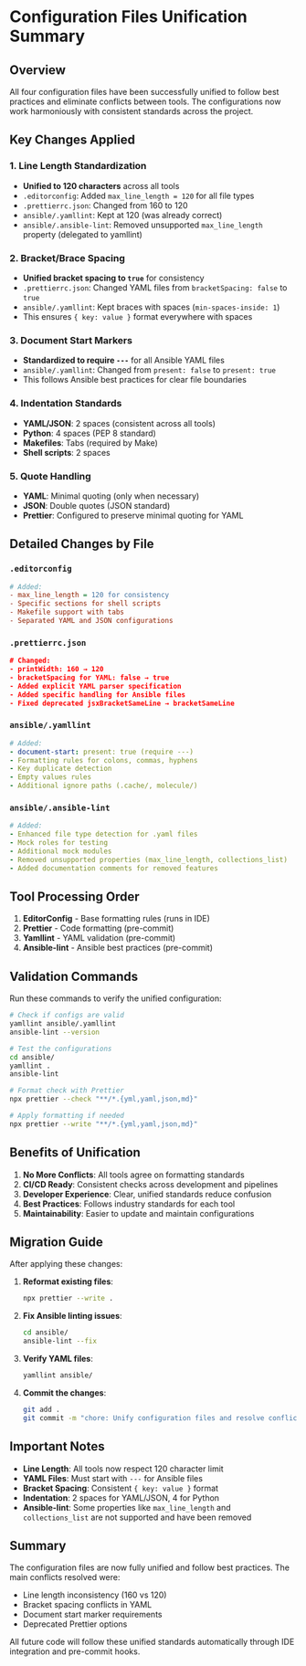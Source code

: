 # Configuration Files Unification Summary

## Overview

All four configuration files have been successfully unified to follow best
practices and eliminate conflicts between tools. The configurations now work
harmoniously with consistent standards across the project.

## Key Changes Applied

### 1. **Line Length Standardization**

- **Unified to 120 characters** across all tools
- `.editorconfig`: Added `max_line_length = 120` for all file types
- `.prettierrc.json`: Changed from 160 to 120
- `ansible/.yamllint`: Kept at 120 (was already correct)
- `ansible/.ansible-lint`: Removed unsupported `max_line_length` property
  (delegated to yamllint)

### 2. **Bracket/Brace Spacing**

- **Unified bracket spacing to `true`** for consistency
- `.prettierrc.json`: Changed YAML files from `bracketSpacing: false` to `true`
- `ansible/.yamllint`: Kept braces with spaces (`min-spaces-inside: 1`)
- This ensures `{ key: value }` format everywhere with spaces

### 3. **Document Start Markers**

- **Standardized to require `---`** for all Ansible YAML files
- `ansible/.yamllint`: Changed from `present: false` to `present: true`
- This follows Ansible best practices for clear file boundaries

### 4. **Indentation Standards**

- **YAML/JSON**: 2 spaces (consistent across all tools)
- **Python**: 4 spaces (PEP 8 standard)
- **Makefiles**: Tabs (required by Make)
- **Shell scripts**: 2 spaces

### 5. **Quote Handling**

- **YAML**: Minimal quoting (only when necessary)
- **JSON**: Double quotes (JSON standard)
- **Prettier**: Configured to preserve minimal quoting for YAML

## Detailed Changes by File

### `.editorconfig`

```ini
# Added:
- max_line_length = 120 for consistency
- Specific sections for shell scripts
- Makefile support with tabs
- Separated YAML and JSON configurations
```

### `.prettierrc.json`

```json
# Changed:
- printWidth: 160 → 120
- bracketSpacing for YAML: false → true
- Added explicit YAML parser specification
- Added specific handling for Ansible files
- Fixed deprecated jsxBracketSameLine → bracketSameLine
```

### `ansible/.yamllint`

```yaml
# Added:
- document-start: present: true (require ---)
- Formatting rules for colons, commas, hyphens
- Key duplicate detection
- Empty values rules
- Additional ignore paths (.cache/, molecule/)
```

### `ansible/.ansible-lint`

```yaml
# Added:
- Enhanced file type detection for .yaml files
- Mock roles for testing
- Additional mock modules
- Removed unsupported properties (max_line_length, collections_list)
- Added documentation comments for removed features
```

## Tool Processing Order

1. **EditorConfig** - Base formatting rules (runs in IDE)
2. **Prettier** - Code formatting (pre-commit)
3. **Yamllint** - YAML validation (pre-commit)
4. **Ansible-lint** - Ansible best practices (pre-commit)

## Validation Commands

Run these commands to verify the unified configuration:

```bash
# Check if configs are valid
yamllint ansible/.yamllint
ansible-lint --version

# Test the configurations
cd ansible/
yamllint .
ansible-lint

# Format check with Prettier
npx prettier --check "**/*.{yml,yaml,json,md}"

# Apply formatting if needed
npx prettier --write "**/*.{yml,yaml,json,md}"
```

## Benefits of Unification

1. **No More Conflicts**: All tools agree on formatting standards
2. **CI/CD Ready**: Consistent checks across development and pipelines
3. **Developer Experience**: Clear, unified standards reduce confusion
4. **Best Practices**: Follows industry standards for each tool
5. **Maintainability**: Easier to update and maintain configurations

## Migration Guide

After applying these changes:

1. **Reformat existing files**:

   ```bash
   npx prettier --write .
   ```

2. **Fix Ansible linting issues**:

   ```bash
   cd ansible/
   ansible-lint --fix
   ```

3. **Verify YAML files**:

   ```bash
   yamllint ansible/
   ```

4. **Commit the changes**:

   ```bash
   git add .
   git commit -m "chore: Unify configuration files and resolve conflicts"
   ```

## Important Notes

- **Line Length**: All tools now respect 120 character limit
- **YAML Files**: Must start with `---` for Ansible files
- **Bracket Spacing**: Consistent `{ key: value }` format
- **Indentation**: 2 spaces for YAML/JSON, 4 for Python
- **Ansible-lint**: Some properties like `max_line_length` and
  `collections_list` are not supported and have been removed

## Summary

The configuration files are now fully unified and follow best practices. The
main conflicts resolved were:

- Line length inconsistency (160 vs 120)
- Bracket spacing conflicts in YAML
- Document start marker requirements
- Deprecated Prettier options

All future code will follow these unified standards automatically through IDE
integration and pre-commit hooks.
